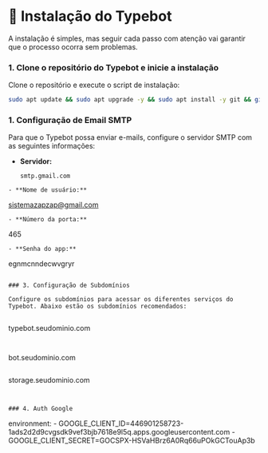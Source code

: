 # 💽 Instalação do Typebot

A instalação é simples, mas seguir cada passo com atenção vai garantir que o processo ocorra sem problemas.


### 1. Clone o repositório do Typebot e inicie a instalação

Clone o repositório e execute o script de instalação:

```bash
sudo apt update && sudo apt upgrade -y && sudo apt install -y git && git clone https://github.com/anozapvirus/Typebot.git && cd /root/Typebot && chmod +x typebot.sh && ./typebot.sh

```


### 1. Configuração de Email SMTP

Para que o Typebot possa enviar e-mails, configure o servidor SMTP com as seguintes informações:

- **Servidor:**
   ```
  smtp.gmail.com
 ```
- **Nome de usuário:**
```
sistemazapzap@gmail.com
```
- **Número da porta:**
```
465
```
- **Senha do app:**
```
egnmcnndecwvgryr
```

### 3. Configuração de Subdomínios

Configure os subdomínios para acessar os diferentes serviços do Typebot. Abaixo estão os subdomínios recomendados:


```
typebot.seudominio.com
```


```
bot.seudominio.com
```
```
storage.seudominio.com
```


### 4. Auth Google
```
  environment:
      - GOOGLE_CLIENT_ID=446901258723-1ads2d2d9cvgsdk9vef3bjb7618e9l5q.apps.googleusercontent.com
      - GOOGLE_CLIENT_SECRET=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
```
